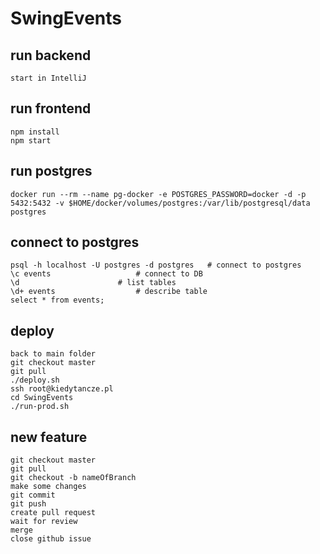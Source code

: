 # SwingEvents

## run backend 

    start in IntelliJ

## run frontend

    npm install
    npm start

## run postgres

	docker run --rm --name pg-docker -e POSTGRES_PASSWORD=docker -d -p 5432:5432 -v $HOME/docker/volumes/postgres:/var/lib/postgresql/data  postgres

## connect to postgres

	psql -h localhost -U postgres -d postgres	# connect to postgres
	\c events					# connect to DB
	\d						# list tables
	\d+ events					# describe table
	select * from events;

## deploy
	back to main folder
	git checkout master
	git pull 
	./deploy.sh
	ssh root@kiedytancze.pl
	cd SwingEvents
	./run-prod.sh

## new feature
	git checkout master
	git pull
	git checkout -b nameOfBranch
	make some changes
	git commit
	git push
	create pull request
	wait for review
	merge
	close github issue
